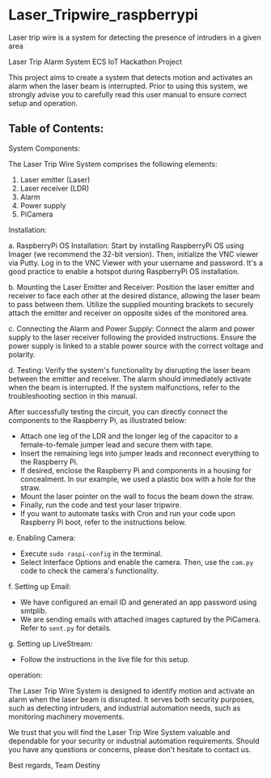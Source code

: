 # Laser_Tripwire_raspberrypi
Laser trip wire is a system for detecting the presence of intruders in a given area

Laser Trip Alarm System
ECS IoT Hackathon Project

This project aims to create a system that detects motion and activates an alarm when the laser beam is interrupted. Prior to using this system, we strongly advise you to carefully read this user manual to ensure correct setup and operation.

## Table of Contents:

System Components:

The Laser Trip Wire System comprises the following elements:
1. Laser emitter (Laser)
2. Laser receiver (LDR)
3. Alarm
4. Power supply
5. PiCamera

Installation:

a. RaspberryPi OS Installation:
   Start by installing RaspberryPi OS using Imager (we recommend the 32-bit version). Then, initialize the VNC viewer via Putty. Log in to the VNC Viewer with your username and password. It's a good practice to enable a hotspot during RaspberryPi OS installation.

b. Mounting the Laser Emitter and Receiver:
   Position the laser emitter and receiver to face each other at the desired distance, allowing the laser beam to pass between them. Utilize the supplied mounting brackets to securely attach the emitter and receiver on opposite sides of the monitored area.

c. Connecting the Alarm and Power Supply:
   Connect the alarm and power supply to the laser receiver following the provided instructions. Ensure the power supply is linked to a stable power source with the correct voltage and polarity.

d. Testing:
   Verify the system's functionality by disrupting the laser beam between the emitter and receiver. The alarm should immediately activate when the beam is interrupted. If the system malfunctions, refer to the troubleshooting section in this manual.

   After successfully testing the circuit, you can directly connect the components to the Raspberry Pi, as illustrated below:
   - Attach one leg of the LDR and the longer leg of the capacitor to a female-to-female jumper lead and secure them with tape.
   - Insert the remaining legs into jumper leads and reconnect everything to the Raspberry Pi.
   - If desired, enclose the Raspberry Pi and components in a housing for concealment. In our example, we used a plastic box with a hole for the straw.
   - Mount the laser pointer on the wall to focus the beam down the straw.
   - Finally, run the code and test your laser tripwire.
   - If you want to automate tasks with Cron and run your code upon Raspberry Pi boot, refer to the instructions below.

e. Enabling Camera:
   - Execute `sudo raspi-config` in the terminal.
   - Select Interface Options and enable the camera. Then, use the `cam.py` code to check the camera's functionality.

f. Setting up Email:
   - We have configured an email ID and generated an app password using smtplib.
   - We are sending emails with attached images captured by the PiCamera. Refer to `sent.py` for details.

g. Setting up LiveStream:
   - Follow the instructions in the live file for this setup.

operation:

The Laser Trip Wire System is designed to identify motion and activate an alarm when the laser beam is disrupted. It serves both security purposes, such as detecting intruders, and industrial automation needs, such as monitoring machinery movements.

We trust that you will find the Laser Trip Wire System valuable and dependable for your security or industrial automation requirements. Should you have any questions or concerns, please don't hesitate to contact us.

Best regards,
Team Destiny
